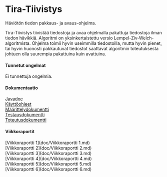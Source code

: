 # Tira-Tiivistys
<body>
Häviötön tiedon pakkaus- ja avaus-ohjelma.  

Tira-Tiivistys tiivistää tiedostoja ja avaa ohjelmalla pakattuja tiedostoja ilman tiedon hävikkiä. Algoritmi on yksinkertaistettu versio Lempel-Ziv-Welch-algoritmista. Ohjelma toimii hyvin useimmilla tiedostoilla, mutta hyvin pienet, tai hyvin huonosti pakkautuvat tiedostot saattavat algoritmin toteutuksesta johtuen olla suurempia pakattuina kuin avattuina.
</body>

#### Tunnetut ongelmat
Ei tunnettuja ongelmia.

#### Dokumentaatio
[Javadoc](http://rawgit.com/Heliozoa/Tira-Tiivistys/master/doc/javadoc/index.html)  
[Käyttöohjeet](doc/Käyttöohjeet.md)  
[Määrittelydokumentti](doc/Määrittelydokumentti.md)  
[Testausdokumentti](doc/Testausdokumentti.md)  
[Toteutusdokumentti](doc/Toteutusdokumentti.md)  

#### Viikkoraportit
[Viikkoraportti 1](doc/Viikkoraportti 1.md)  
[Viikkoraportti 2](doc/Viikkoraportti 2.md)  
[Viikkoraportti 3](doc/Viikkoraportti 3.md)  
[Viikkoraportti 4](doc/Viikkoraportti 4.md)  
[Viikkoraportti 5](doc/Viikkoraportti 5.md)  
[Viikkoraportti 6](doc/Viikkoraportti 6.md)
